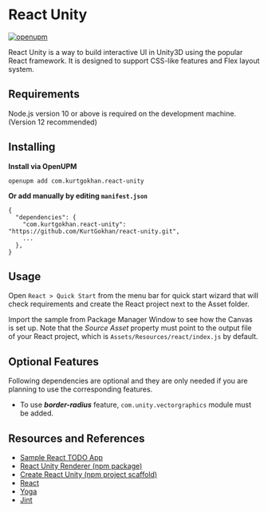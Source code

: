 # React Unity

[![openupm](https://img.shields.io/npm/v/com.kurtgokhan.react-unity?label=openupm&registry_uri=https://package.openupm.com)](https://openupm.com/packages/com.kurtgokhan.react-unity/)

React Unity is a way to build interactive UI in Unity3D using the popular React framework. 
It is designed to support CSS-like features and Flex layout system. 

## Requirements

Node.js version 10 or above is required on the development machine. (Version 12 recommended)


## Installing

**Install via OpenUPM**

```
openupm add com.kurtgokhan.react-unity
```

**Or add manually by editing `manifest.json`**

```
{
  "dependencies": {
    "com.kurtgokhan.react-unity": "https://github.com/KurtGokhan/react-unity.git",
    ...
  },
}
```


## Usage

Open ```React > Quick Start``` from the menu bar for quick start wizard that will check requirements and create the React project next to the Asset folder. 

Import the sample from Package Manager Window to see how the Canvas is set up. Note that the _Source Asset_ property must point to the output file of your React project, which is `Assets/Resources/react/index.js` by default.


## Optional Features

Following dependencies are optional and they are only needed if you are planning to use the corresponding features.

- To use _**border-radius**_ feature, `com.unity.vectorgraphics` module must be added.


## Resources and References

- [Sample React TODO App](https://github.com/KurtGokhan/react-unity-todo-sample)
- [React Unity Renderer (npm package)](https://github.com/KurtGokhan/react-unity-renderer)
- [Create React Unity (npm project scaffold)](https://github.com/KurtGokhan/create-react-unity)
- [React](https://reactjs.org/)
- [Yoga](https://yogalayout.com/)
- [Jint](https://github.com/sebastienros/jint)

